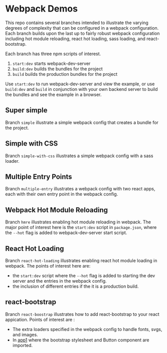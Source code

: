 # Webpack Demos

This repo contains several branches intended to illustrate the varying degrees
of complexity that can be configured in a webpack configuration. Each branch
builds upon the last up to fairly robust webpack configuration including hot
module reloading, react hot loading, sass loading, and react-bootstrap.

Each branch has three npm scripts of interest.
1. `start:dev` starts webpack-dev-server
2. `build:dev` builds the bundles for the project
3. `build` builds the production bundles for the project

Use `start:dev` to run webpack-dev-server and view the example, or use
`build:dev` and `build` in conjunction with your own backend server to build
the bundles and see the example in a browser.

## Super simple

Branch `simple` illustrate a simple webpack config that creates a bundle for the
project.

## Simple with CSS

Branch `simple-with-css` illustrates a simple webpack config with a sass loader.

## Multiple Entry Points

Branch `multiple-entry` illustrates a webpack config with two react apps, each
with their own entry point in the webpack config.

## Webpack Hot Module Reloading

Branch `hmre` illustrates enabling hot module reloading in webpack. The major
point of interest here is the `start:dev` script in `package.json`, where the
`--hot` flag is added to webpack-dev-server start script.

## React Hot Loading

Branch `react-hot-loading` illustrates enabling react hot module loading in
webpack. The points of interest here are:
* the `start:dev` script where the `--hot` flag is added to starting the dev
server and the entries in the webpack config.
* the inclusion of different entries if the it is a production build.

## react-bootstrap

Branch `react-boostrap` illustrates how to add react-bootstrap to your react
appication. Points of interest are :
* The extra loaders specified in the webpack config to handle fonts, svgs, and
images.
* In [app1](src/app1/containers/Main.js) where the bootstrap stylesheet and
Button component are imported.
